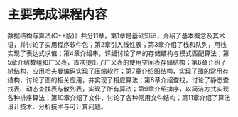 # 主要完成课程内容
数据结构与算法(C++版)》共分11章，第1章是基础知识，介绍了基本概念及其术语，并讨论了实用程序软件包；第2章引入线性表；第3章介绍了栈和队列，用栈实现了表达式求值；第4章介绍串，详细讨论了串的存储结构与模式匹配算法；第5章介绍数组和广义表，首次提出了广义表的使用空间表存储结构；第6章介绍了树结构，应用哈夫曼编码实现了压缩软件；第7章介绍图结构，实现了图的常用存结构，讨论了图的相关应用，并实现了相应算法；第8章介绍查找，讨论了静态查找表、动态查找表与散列表，实现了所有算法；第9章介绍排序，以简洁方式实现各种排序算法；第10章介绍了文件，讨论了各种常用文件结构；第11章介绍了算法设计技术、分析技术与可计算问题。
